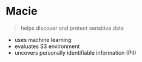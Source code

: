 # Macie

> helps discover and protect sensitive data

- uses machine learning
- evaluates S3 environment
- uncovers personally identifiable information (PII)